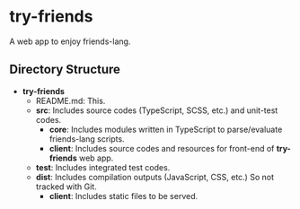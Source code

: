 # try-friends

A web app to enjoy friends-lang.

## Directory Structure

- **try-friends**
    - README.md: This.
    - **src**: Includes source codes (TypeScript, SCSS, etc.) and unit-test codes.
        - **core**: Includes modules written in TypeScript to parse/evaluate friends-lang scripts.
        - **client**: Includes source codes and resources for front-end of **try-friends** web app.
    - **test**: Includes integrated test codes.
    - **dist**: Includes compilation outputs (JavaScript, CSS, etc.) So not tracked with Git.
        - **client**: Includes static files to be served.
